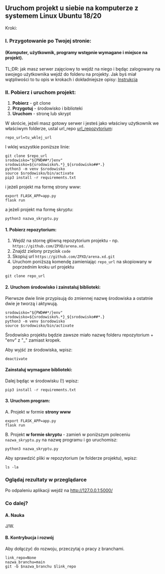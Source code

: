 ## Uruchom projekt u siebie na komputerze z systemem Linux Ubuntu 18/20

Kroki:

### I. Przygotowanie po Twojej stronie:
#### (Komputer, użytkownik, programy wstępnie wymagane i miejsce na projekt).

TL;DR: jak masz serwer zajęciowy to wejdź na niego i będąc zalogowany na swojego użytkownika wejdź do folderu na projekty. Jak byś miał wątpliwości to tu opis w krokach i dokładniejsze opisy: [Instrukcja](https://github.com/ZPXD/zajecia_programowania_xd/blob/main/przydatne/przygotuj_komputer_z_linuxem_na_projekt.md)

### II. Pobierz i uruchom projekt:
1. **Pobierz** - git clone
2. **Przygotuj** - środowisko i biblioteki
3. **Uruchom** - stronę lub skrypt

W skrócie, jeżeli masz gotowy serwer i jesteś jako właściwy użytkownik we właściwym folderze, ustal url_repo [url_repozytorium](https://github.com/ZPXD/zajecia_programowania_xd/blob/main/przydatne/url_repozytorium.md):
```
repo_url=tu_wklej_url
```
I wklej wszystkie poniższe linie:
```
git clone $repo_url
srodowisko="${PWD##*/}env"
srodowisko=${srodowisko%.*}_${srodowisko##*.}
python3 -m venv $srodowisko
source $srodowisko/bin/activate
pip3 install -r requirements.txt
```
i jeżeli projekt ma formę strony www:
```
export FLASK_APP=app.py
flask run
```
a jeżeli projekt ma formę skryptu:
```
python3 nazwa_skryptu.py
```


#### 1. Pobierz repozytorium:

1. Wejdź na stornę główną repozytorium projektu - np. `https://github.com/ZPXD/arena.xd`.
2. Znajdź zielony przycisk `code`
3. Skopiuj url `https://github.com/ZPXD/arena.xd.git`
4. Uruchom poniższą komendę zamieniając `repo_url` na skopiowany w poprzednim kroku url projektu
```
git clone repo_url
```

#### 2. Uruchom środowisko i zainstaluj biblioteki:

Pierwsze dwie linie przypisują do zmiennej nazwę środowiska a ostatnie dwie je tworzą i aktywują.

```
srodowisko="${PWD##*/}env"
srodowisko=${srodowisko%.*}_${srodowisko##*.}
python3 -m venv $srodowisko
source $srodowisko/bin/activate
```
Środowisko projektu będzie zawsze miało nazwę folderu repozytorium + "env" z "_" zamiast kropek.

Aby wyjść ze środowiska, wpisz:
```
deactivate
```

#### Zainstaluj wymagane biblioteki:
Dalej będąc w środowisku (!) wpisz:
```
pip3 install -r requirements.txt
```

#### 3. Uruchom program:

A. Projekt w formie  **strony www**
```
export FLASK_APP=app.py
flask run
```

B. Projekt **w formie skryptu** - zamień w poniższym poleceniu `nazwa_skryptu.py` na nazwę programu i go uruchomisz:
```
python3 nazwa_skryptu.py
```
Aby sprawdzić pliki w repozytorium (w folderze projektu), wpisz:
```
ls -la
```

### Oglądaj rezultaty w przeglądarce

Po odpaleniu aplikacji wejdź na http://127.0.0.1:5000/



### Co dalej?

#### A. Nauka

J/W.

#### B. Kontrybucja i rozwój

Aby dołączyć do rozwoju, przeczytaj o pracy z branchami.

```
link_repo=None
nazwa_branchu=main
git -b $nazwa_branchu $link_repo
```
